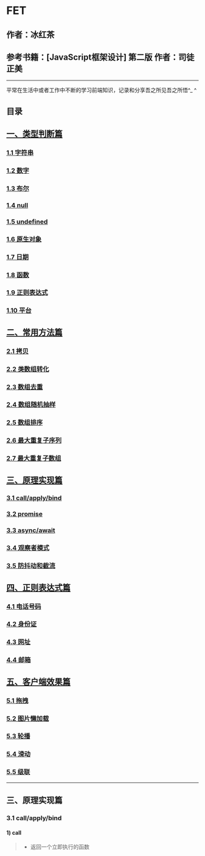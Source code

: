 # FET

## 作者：冰红茶  
## 参考书籍：[JavaScript框架设计] 第二版 作者：司徒正美
    
------    
    
平常在生活中或者工作中不断的学习前端知识，记录和分享吾之所见吾之所悟^_ ^

## 目录
## [一、类型判断篇](#1)
### [1.1 字符串](#1.1)
### [1.2 数字](#1.2)
### [1.3 布尔](#1.3)
### [1.4 null](#1.4)
### [1.5 undefined](#1.5)
### [1.6 原生对象](#1.6)
### [1.7 日期](#1.7)
### [1.8 函数](#1.8)
### [1.9 正则表达式](#1.9)
### [1.10 平台](#1.10)
## [二、常用方法篇](#2)
### [2.1 拷贝](#2.1)
### [2.2 类数组转化](#2.2)
### [2.3 数组去重](#2.3)
### [2.4 数组随机抽样](#2.4)
### [2.5 数组排序](#2.5)
### [2.6 最大重复子序列](#2.6)
### [2.7 最大重复子数组](#2.7)
## [三、原理实现篇](#3)
### [3.1 call/apply/bind](#3.1)
### [3.2 promise](#3.2)
### [3.3 async/await](#3.3)
### [3.4 观察者模式](#3.4)
### [3.5 防抖动和截流](#3.5)
## [四、正则表达式篇](#4)
### [4.1 电话号码](#4.1)
### [4.2 身份证](#4.2)
### [4.3 网址](#4.3)
### [4.4 邮箱](#4.4)
## [五、客户端效果篇](#5)
### [5.1 拖拽](#5.1)
### [5.2 图片懒加载](#5.2)
### [5.3 轮播](#5.3)
### [5.4 滑动](#5.4)
### [5.5 级联](#5.5)

        
------      
        
<h2 id='1'>三、原理实现篇</h2>
<h3 id='3.1'>3.1 call/apply/bind</h3>

        
#### 1) call
> - 返回一个立即执行的函数

